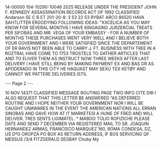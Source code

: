 14-00000
104-10290-10046 2025 RELEASE UNDER THE PRESIDENT JOHN F. KENNEDY ASSASSINATION RECORDS ACT OF 1992
CLASSIFIED
Andarson
SE C B ET
201-20-8:
3 53 22 53
RYBAT
ARCO
86520
HAVA SAHTLITTER ERGODYING FOLLOWING IDEAS:
"XXCELICA
AS YOU MAY KNOW FOR SEVERAL MONTHS I HAVE KINGAGING
JURZERCIAL TREATS PER SIFOBAS AND MR.
VEGA OF YOUR EMBASSY - FOR A NUMBER OF MONTHS THESE PURCHASES WENT
VERY WELL AND I BELIEVE BOTH YOUR GOVERNMENT AND I WERE SATISFIED
SINCE THE DEPARTEMENT OF ER
RAVIS NOT BEEN ABLE TO CARRY J. FT. BUSINESS WITH TREE IN A ROZTRAL
HAVE COME TO 1753 TROSTELS TO GATHER ARTICLES THAT
AND TO ELIVER THEM AS INSTRUCT
NOW THREE WEEKS AFTER LAST DELIVERY I HAVE STILL
BEING BY MAKING PAYMENT
EX AND
BAS OR AS APODERADO IN THIS CITY HE
HAQUAST
MAY SEXÚ TEX KETØY AND CANNOT WE PATTERE DELIVERIES ISTIL

--- Page 2 ---

10 NOV
14371
CLASSIFIED MESSAGE
ROUTING
PAGE TWO
INFO
CITE DIR
I ALSO REQUEST THAT THIS LETTER BE ANSWERED “AS
DEFERRED
ROUTINE
AND I HOPE NEITHER YOUR GOVERNMENT NOR I WILL BE CAUGHT
UNAWARES IN THE EVENT THE AMERICAN NATIONS ALL ERRAN
SINOBAS AND
GAVE HOW AT IT MARKETESI A HUNE OF
FRED AND WILL DELIVER. TRES
SENTS LIGIMÁTEL.
*
MABOO TÚLIO ROFIZICHE
PLEASE DATE AND SEND 7 DECEMBER VIA REGISTERED MAIL TO
SR. JOAQUIN HERNANDEZ ARMAS, FRANCISCO MARQUEZ 160, ROMA
CONDESA, DZ, US DºG OROPZÁ PO BOX AS RETURN ADDRESS, IF
BOS SERVICING
QF MESSUS
/3/4
FITZGERALD
SEGBAY
Choby My
